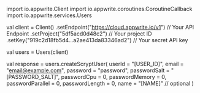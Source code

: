 import io.appwrite.Client
import io.appwrite.coroutines.CoroutineCallback
import io.appwrite.services.Users

val client = Client()
    .setEndpoint("https://cloud.appwrite.io/v1") // Your API Endpoint
    .setProject("5df5acd0d48c2") // Your project ID
    .setKey("919c2d18fb5d4...a2ae413da83346ad2") // Your secret API key

val users = Users(client)

val response = users.createScryptUser(
    userId = "[USER_ID]",
    email = "email@example.com",
    password = "password",
    passwordSalt = "[PASSWORD_SALT]",
    passwordCpu = 0,
    passwordMemory = 0,
    passwordParallel = 0,
    passwordLength = 0,
    name = "[NAME]" // optional
)

